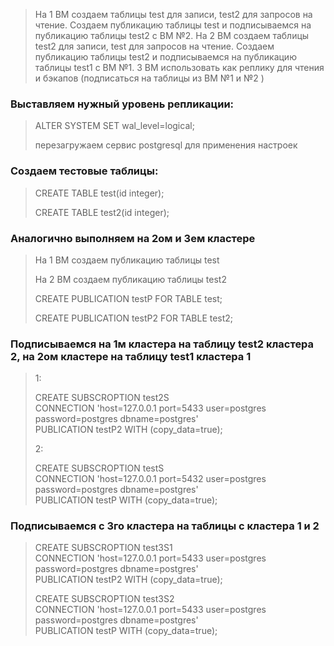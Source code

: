>   На 1 ВМ создаем таблицы test для записи, test2 для запросов на чтение. 
>   Создаем публикацию таблицы test и подписываемся на публикацию таблицы test2 с ВМ №2. 
>   На 2 ВМ создаем таблицы test2 для записи, test для запросов на чтение. 
>   Создаем публикацию таблицы test2 и подписываемся на публикацию таблицы test1 с ВМ №1. 
>   3 ВМ использовать как реплику для чтения и бэкапов (подписаться на таблицы из ВМ №1 и №2 )


### Выставляем нужный уровень репликации:

>   ALTER SYSTEM SET wal_level=logical;
>   
>   перезагружаем сервис postgresql для применения настроек

### Создаем тестовые таблицы:

>   CREATE TABLE test(id integer);  
>   
>   CREATE TABLE test2(id integer); 

### Аналогично выполняем на 2ом и 3ем кластере

>   На 1 ВМ создаем публикацию таблицы test
>   
>   На 2 ВМ создаем публикацию таблицы test2
>   
>   CREATE PUBLICATION testP FOR TABLE test;
>   
>   CREATE PUBLICATION testP2 FOR TABLE test2;

### Подписываемся на 1м кластера на таблицу test2 кластера 2, на 2ом кластере на таблицу test1 кластера 1

>   1:
>   
>   CREATE SUBSCROPTION test2S  
>     CONNECTION 'host=127.0.0.1 port=5433 user=postgres password=postgres dbname=postgres'  
>     PUBLICATION testP2 WITH (copy_data=true);
>     
>   2:
>   
>   CREATE SUBSCROPTION testS  
>     CONNECTION 'host=127.0.0.1 port=5432 user=postgres password=postgres dbname=postgres'  
>     PUBLICATION testP WITH (copy_data=true);
  
  
### Подписываемся с 3го кластера на таблицы с кластера 1 и 2


>   CREATE SUBSCROPTION test3S1  
>     CONNECTION 'host=127.0.0.1 port=5433 user=postgres password=postgres dbname=postgres'  
>     PUBLICATION testP2 WITH (copy_data=true);
>     
>   CREATE SUBSCROPTION test3S2  
>     CONNECTION 'host=127.0.0.1 port=5433 user=postgres password=postgres dbname=postgres'  
>     PUBLICATION testP WITH (copy_data=true);
